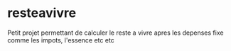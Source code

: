# resteavivre
Petit projet permettant de calculer le reste a vivre apres les depenses fixe comme les impots, l'essence etc etc
